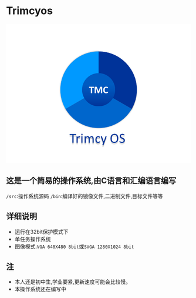 # Trimcyos
![图标](https://github.com/TimWangZi/Trimcyos/blob/master/img/Trimcyos%E5%9B%BE%E6%A0%87.png?raw=true)
## **这是一个简易的操作系统,由C语言和汇编语言编写**
 `/src`:操作系统源码
 `/bin`:编译好的镜像文件,二进制文件,目标文件等等
## **详细说明**
* 运行在32bit保护模式下
* 单任务操作系统
* 图像模式:`VGA 640X480 8bit`或`SVGA 1280X1024 8bit`
## 注
* 本人还是初中生,学业要紧,更新速度可能会比较慢。
* 本操作系统还在编写中
